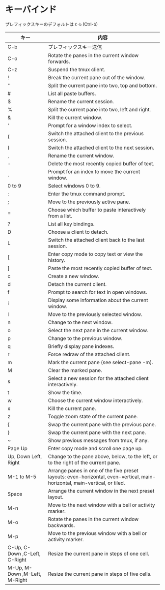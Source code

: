 
# キーバインド

プレフィックスキーのデフォルトは `C-b` (Ctrl-b)

| キー                  | 内容                                                 |
|----------------------|-------------------------------------------------------
| C-b                  | プレフィックスキー送信
| C-o                  | Rotate the panes in the current window forwards.
|         C-z          |Suspend the tmux client.
|         !            |Break the current pane out of the window.
|         "            |Split the current pane into two, top and bottom.
|         #            |List all paste buffers.
|         $            |Rename the current session.
|         %            |Split the current pane into two, left and right.
|         &            |Kill the current window.
|         '            |Prompt for a window index to select.
|         (            |Switch the attached client to the previous session.
|         )            |Switch the attached client to the next session.
|         ,            |Rename the current window.
|         -            |Delete the most recently copied buffer of text.
|         .            |Prompt for an index to move the current window.
|         0 to 9       |Select windows 0 to 9.
|         :            |Enter the tmux command prompt.
|         ;            |Move to the previously active pane.
|         =            |Choose which buffer to paste interactively from a list.
|         ?            |List all key bindings.
|         D            |Choose a client to detach.
|         L            |Switch the attached client back to the last session.
|         [            |Enter copy mode to copy text or view the history.
|         ]            |Paste the most recently copied buffer of text.
|         c            |Create a new window.
|         d            |Detach the current client.
|         f            |Prompt to search for text in open windows.
|         i            |Display some information about the current window.
|         l            |Move to the previously selected window.
|         n            |Change to the next window.
|         o            |Select the next pane in the current window.
|         p            |Change to the previous window.
|         q            |Briefly display pane indexes.
|         r            |Force redraw of the attached client.
|         m            |Mark the current pane (see select-pane -m).
|         M            |Clear the marked pane.
|         s            |Select a new session for the attached client interactively.
|         t            |Show the time.
|         w            |Choose the current window interactively.
|         x            |Kill the current pane.
|         z            |Toggle zoom state of the current pane.
|         {            |Swap the current pane with the previous pane.
|         }            |Swap the current pane with the next pane.
|         ~            |Show previous messages from tmux, if any.
|         Page Up      |Enter copy mode and scroll one page up.
|         Up, Down Left, Right  | Change to the pane above, below, to the left, or to the right of the current pane.
|         M-1 to M-5            | Arrange panes in one of the five preset layouts: even-horizontal, even-vertical, main-horizontal, main-vertical, or tiled.
|         Space        | Arrange the current window in the next preset layout.
|         M-n          | Move to the next window with a bell or activity marker.
|         M-o          | Rotate the panes in the current window backwards.
|         M-p          | Move to the previous window with a bell or activity marker.
|         C-Up, C-Down ,C-Left, C-Right | Resize the current pane in steps of one cell.
|         M-Up, M-Down ,M-Left, M-Right | Resize the current pane in steps of five cells.